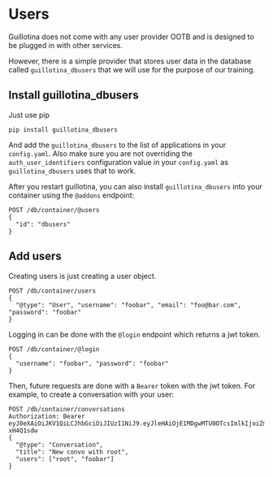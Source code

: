 # Users

Guillotina does not come with any user provider OOTB and is designed to be
plugged in with other services.

However, there is a simple provider that stores user data in the database
called `guillotina_dbusers` that we will use for the purpose of our training.

## Install guillotina_dbusers

Just use pip


```
pip install guillotina_dbusers
```


And add the `guillotina_dbusers` to the list of applications in your `config.yaml`.
Also make sure you are not overriding the `auth_user_identifiers` configuration
value in your `config.yaml` as `guillotina_dbusers` uses that to work.


After you restart guillotina, you can also install `guillotina_dbusers`
into your container using the `@addons` endpoint:

```
POST /db/container/@users
{
  "id": "dbusers"
}
```

## Add users

Creating users is just creating a user object.

```
POST /db/container/users
{
  "@type": "User", "username": "foobar", "email": "foo@bar.com", "password": "foobar"
}
```

Logging in can be done with the `@login` endpoint which returns a jwt token.

```
POST /db/container/@login
{
  "username": "foobar", "password": "foobar"
}
```


Then, future requests are done with a `Bearer` token with the jwt token. For
example, to create a conversation with your user:

```
POST /db/container/conversations
Authorization: Bearer eyJ0eXAiOiJKV1QiLCJhbGciOiJIUzI1NiJ9.eyJleHAiOjE1MDgwMTU0OTcsImlkIjoiZm9vYmFyIn0.vC6HHuLmcf8d1I7RpOTxAeHQDfMRjsOoBS-xH4Q1sdw
{
  "@type": "Conversation",
  "title": "New convo with root",
  "users": ["root", "foobar"]
}
```
